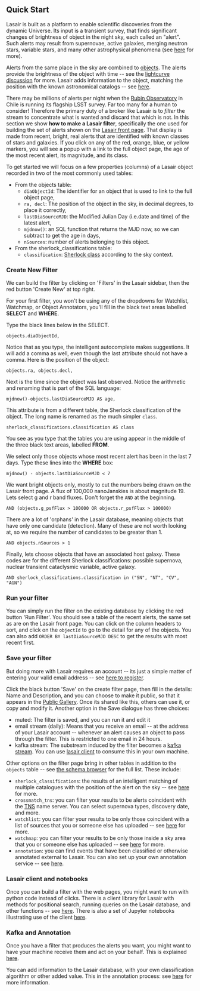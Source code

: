 ## Quick Start
Lasair is built as a platform to enable scientific discoveries from the dynamic 
Universe.  Its input is a transient survey, that finds significant changes of 
brightness of object in the night sky, each called an "alert". Such alerts may result 
from supernovae, active galaxies, merging neutron stars, variable stars, and many other 
astrophysical phenomena (see [here](about.html) for more). 

Alerts from the same place in the sky are combined to 
[objects](concepts/objects_sources.html).
The alerts provide the brightness of the object with time -- 
see the [lightcurve discussion](concepts/lightcurve.html) for more. 
Lasair adds information to the object, matching the position with the known 
astronomical catalogs -- see [here](concepts/sky-context.html).

There may be millions of alerts per
night when the [Rubin Observatory](https://www.lsst.org/) in Chile
is running its flagship LSST survey. Far too many for a human to consider! 
Therefore the primary duty of a broker like Lasair is to *filter* the stream to 
concentrate what is wanted and discard that which is not. In this section 
we show **how to make a Lasair filter**,
specifically the one used for building the set of alerts shown on the 
[Lasair front page]({%lasairurl%}/). That display is made from recent, bright, 
real alerts that are identified with known classes of stars and galaxies. 
If you click on any of the red, orange, blue, or yellow markers, you will see 
a popup with a link to the full object page, the age of the most recent alert, 
its magnitude, and its class.

To get started we will focus on a few properties (columns) of a Lasair object recorded in two of the most commonly used tables:

* From the objects table:
    * `diaObjectId`: The identifier for an object that is used to link to the full 
object page,
    * `ra, decl`: The position of the object in the sky, in decimal degrees, to place it correctly,
    * `lastDiaSourceMJD`: the Modified Julian Day (i.e.date and time) of the latest alert,
    * `mjdnow()`: an SQL function that returns the MJD now, so we can 
subtract to get the age in days,
    * `nSources`: number of alerts belonging to this object. 
* From the sherlock_classifications table:
    * `classification`: [Sherlock class](core_functions/sherlock.html) according to the sky context.

### Create New Filter
We can build the filter by clicking on 'Filters' in the Lasair sidebar, then 
the red button 'Create New' at top right.

For your first filter, you won't be using any of the dropdowns for Watchlist, 
Watchmap, or Object Annotators, you'll fill in the black text areas labelled 
**SELECT** and **WHERE**. 

Type the black lines below in the SELECT.
```
objects.diaObjectId,
```
Notice that as you type, the intelligent autocomplete makes suggestions. It will add a comma as well,
even though the last attribute should not have a comma. Here is the position of the object:
```
objects.ra, objects.decl,
```
Next is the time since the object was last observed. Notice the arithmetic and renaming 
that is part of the SQL language:
```
mjdnow()-objects.lastDiaSourceMJD AS age,
```
This attribute is from a different table, the Sherlock classification of the object. 
The long name is renamed as the much simpler `class`.
```
sherlock_classifications.classification AS class
```

You see as you type that the tables you are using appear in the middle of the 
three black text areas, labelled **FROM**.

We select only those objects whose most recent alert has been in the last 7 days.
Type these lines into the **WHERE** box:
```
mjdnow() - objects.lastDiaSourceMJD < 7
```
We want bright objects only, mostly to cut the numbers being drawn on the Lasair front page. 
A flux of 100,000 nanoJanskies is about magnitude 19. Lets select g and r band fluxes.
Don't forget the `AND` at the beginning.
```
AND (objects.g_psfFlux > 100000 OR objects.r_psfFlux > 100000)
```
There are a lot of 'orphans' in the Lasair database, meaning objects that have only one candidate (detection). Many of these are not worth looking at, so we require the number of candidates to be greater than 1.
```
AND objects.nSources > 1
```
Finally, lets choose objects that have an associated host galaxy. These codes are for the different Sherlock classifications: possible supernova, nuclear transient cataclysmic variable, active galaxy.
```
AND sherlock_classifications.classification in ("SN", "NT", "CV", "AGN")
```

### Run your filter
You can simply run the filter on the existing database by clicking the red 
button 'Run Filter'.
You should see a table of the recent alerts, the same set as are on the Lasair 
front page.
You can click on the column headers to sort, and click on the `objectId` to go 
to the detail 
for any of the objects.
You can also add `ORDER BY lastDiaSourceMJD DESC` to get the results with most recent first.

### Save your filter
But doing more with Lasair requires an account -- its just a simple matter of 
entering
your valid email address -- see [here to register]({%lasairurl%}/register).

Click the black button 'Save' on the create filter page, then fill in the 
details: Name and Description, and you can choose to make it public, so that it 
appears in the [Public Gallery]({%lasairurl%}/filters). Once its shared like 
this, others can use it, or copy and modify it. Another option in the Save 
dialogue has three choices:

* muted: The filter is saved, and you can run it and edit it
* email stream (daily): Means that you receive an email -- at the address of 
your Lasair account -- 
whenever an alert causes an object to pass through the filter. 
This is restricted to one email in 24 hours.
* kafka stream: The substream induced by the filter becomes a 
[kafka stream](core_functions/alert-streams.html). You can use 
[lasair client](core_functions/client.html) to consume this in your own machine.

Other options on the filter page bring in other tables in addition to the
`objects` table 
-- see [the schema browser]({%lasairurl%}/schema) for the full list. These 
include:

* `sherlock_classifications`: the results of an intelligent matching of 
multiple catalogues with the position of the alert on the sky -- see 
[here](core_functions/sherlock.html) for more.
* `crossmatch_tns`: you can filter your results to be alerts coincident with the 
[TNS](https://www.wis-tns.org/) name server. You can select supernova types, 
discovery date, and more.
* `watchlist`: you can filter your results to be only those coincident with a 
list of sources that you or someone else has  uploaded -- see 
[here](core_functions/watchlists.html) for more.
* `watchmap`: you can filter your results to be only those inside a sky area 
that you or someone else has uploaded -- see [here](core_functions/watchmaps.html) for more.
* `annotation`: you can find events that have been classified or otherwise 
annotated external to Lasair. You can also set up your own annotation service -- see 
[here](concepts/annotations.html).

### Lasair client and notebooks
Once you can build a filter with the web pages, you might want to run with python code instead of clicks.
There is a client library for Lasair with methods for positional search, 
running queries on the Lasair database, and other functions -- see 
[here](core_functions/client.html). There is also a set of Jupyter notebooks illustrating use of the client [here](core_functions/python_notebooks.html).

### Kafka and Annotation
Once you have a filter that produces the alerts you want, you might want to have your machine receive them and act on your behalf. This is explained [here](core_functions/alert-streams.html).

You can add information to the Lasair database, with your own classification algorithm or other added value. This in the annotation process: see [here](core_functions/alert-streams.html) for more information.
